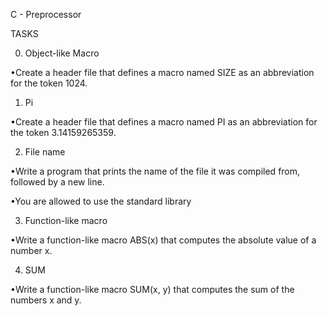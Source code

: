 C - Preprocessor

TASKS

0. Object-like Macro

•Create a header file that defines a macro named SIZE as an abbreviation for the token 1024.

1. Pi

•Create a header file that defines a macro named PI as an abbreviation for the token 3.14159265359.

2. File name

•Write a program that prints the name of the file it was compiled from, followed by a new line.

•You are allowed to use the standard library

3. Function-like macro

•Write a function-like macro ABS(x) that computes the absolute value of a number x.

4. SUM

•Write a function-like macro SUM(x, y) that computes the sum of the numbers x and y.
